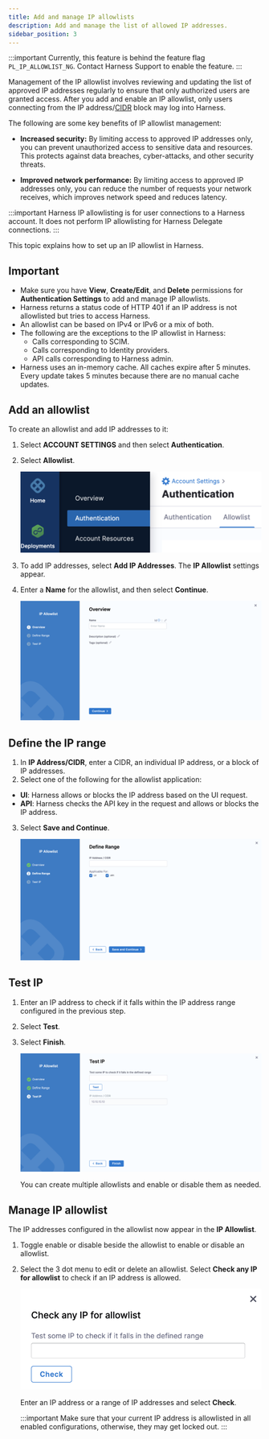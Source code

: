```yaml
---
title: Add and manage IP allowlists
description: Add and manage the list of allowed IP addresses.
sidebar_position: 3
---
```


:::important
Currently, this feature is behind the feature flag `PL_IP_ALLOWLIST_NG`. Contact Harness Support to enable the feature.
:::


Management of the IP allowlist involves reviewing and updating the list of approved IP addresses regularly to ensure that only authorized users are granted access. After you add and enable an IP allowlist, only users connecting from the IP address/[CIDR](https://en.wikipedia.org/wiki/Classless_Inter-Domain_Routing) block may log into Harness.

The following are some key benefits of IP allowlist management:

- **Increased security:** By limiting access to approved IP addresses only, you can prevent unauthorized access to sensitive data and resources. This protects against data breaches, cyber-attacks, and other security threats.

- **Improved network performance:** By limiting access to approved IP addresses only, you can reduce the number of requests your network receives, which improves network speed and reduces latency.


:::important
Harness IP allowlisting is for user connections to a Harness account. It does not perform IP allowlisting for Harness Delegate connections.
:::


This topic explains how to set up an IP allowlist in Harness.

## Important
- Make sure you have **View**, **Create/Edit**, and **Delete** permissions for **Authentication Settings** to add and manage IP allowlists.
- Harness returns a status code of HTTP 401 if an IP address is not allowlisted but tries to access Harness.
- An allowlist can be based on IPv4 or IPv6 or a mix of both.
- The following are the exceptions to the IP allowlist in Harness:
  - Calls corresponding to SCIM.
  - Calls corresponding to Identity providers.
  - API calls corresponding to Harness admin.
- Harness uses an in-memory cache. All caches expire after 5 minutes. Every update takes 5 minutes because there are no manual cache updates.

## Add an allowlist

To create an allowlist and add IP addresses to it: 

1. Select **ACCOUNT SETTINGS** and then select **Authentication**.
2. Select **Allowlist**.
   
   ![](./static/allowlist-tab.png)

3. To add IP addresses, select **Add IP Addresses**.
   The **IP Allowlist** settings appear.
4. Enter a **Name** for the allowlist, and then select **Continue**.

   ![](./static/allowlist-overview.png)

## Define the IP range

1. In **IP Address/CIDR**, enter a CIDR, an individual IP address, or a block of IP addresses. 
2.  Select one of the following for the allowlist application: 
   - **UI**: Harness allows or blocks the IP address based on the UI request.
   - **API**: Harness checks the API key in the request and allows or blocks the IP address.
3. Select **Save and Continue**.

   ![](./static/allowlist-define-range.png)
  
## Test IP

1. Enter an IP address to check if it falls within the IP address range configured in the previous step.
2. Select **Test**.
3. Select **Finish**.

   ![](./static/allowlist-test-ip.png)

   You can create multiple allowlists and enable or disable them as needed.

## Manage IP allowlist

The IP addresses configured in the allowlist now appear in the **IP Allowlist**.

1. Toggle enable or disable beside the allowlist to enable or disable an allowlist.
2. Select the 3 dot menu to edit or delete an allowlist.
   Select **Check any IP for allowlist** to check if an IP address is allowed.

   ![](./static/allowlist-check-ip.png)

   Enter an IP address or a range of IP addresses and select **Check**.
   
   
   :::important
   Make sure that your current IP address is allowlisted in all enabled configurations, otherwise, they may get locked out.
   :::
